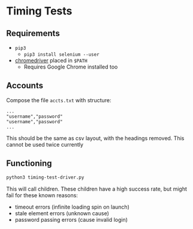 # Timing Tests

## Requirements

- `pip3`
    - `pip3 install selenium --user`
- [chromedriver](https://sites.google.com/a/chromium.org/chromedriver/home) placed in `$PATH`
    - Requires Google Chrome installed too

## Accounts

Compose the file `accts.txt` with structure: 

```
...
"username","password"
"username","password"
...
```

This should be the same as csv layout, with the headings removed. This cannot be used twice currently

## Functioning

```bash
python3 timing-test-driver.py
```

This will call children. These children have a high success rate, but might fail for these known reasons:

- timeout errors (infinite loading spin on launch)
- stale element errors (unknown cause)
- password passing errors (cause invalid login)

